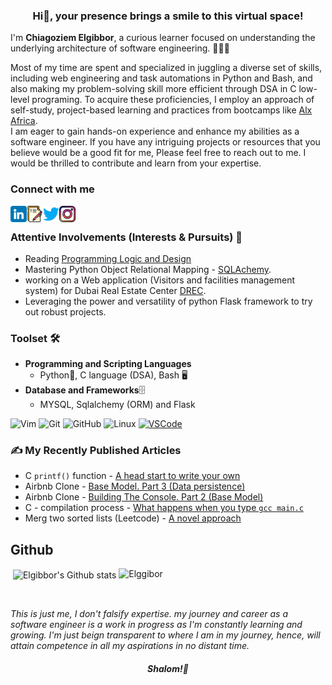 ### <p align="center">Hi👋, your presence brings a smile to this virtual space!</p>
I'm <b>Chiagoziem Elgibbor</b>, a curious learner focused on understanding the underlying architecture of software engineering. 🧑🏻‍💻   

Most of my time are spent and specialized in juggling a diverse set of skills, including web engineering and task automations in Python and Bash, and also making my problem-solving skill more efficient through DSA in C low-level programing. To acquire these proficiencies, I employ an approach of self-study, project-based learning and practices from bootcamps like [Alx Africa](https://www.alxafrica.com/).  
I am eager to gain hands-on experience and enhance my abilities as a software engineer. If you have any intriguing projects or resources that you believe would be a good fit for me, Please feel free to reach out to me. I would be thrilled to contribute and learn from your expertise.
### Connect with me  
<a href="https://www.linkedin.com/in/elgibbor/"><img align="left" src="https://github.com/El-gibbor/El-gibbor/raw/main/images/linkedin.png" alt="Elgibbor | LinkedIn" width="26px"/></a>
<a href="https://hashnode.com/@Elgibbor/"><img align="left" src="https://github.com/El-gibbor/El-gibbor/raw/main/images/document.png" alt="Elgibbor | hashnode" width="26px"/></a>
<a href="https://twitter.com/Mr_Elgibbor/"><img align="left" src="https://github.com/El-gibbor/El-gibbor/raw/main/images/twitter.png" alt="Elgibbor | twitter" width="26px"/></a>
<a href="https://instagram.com/chiagoziem94/"><img align="left" src="https://github.com/El-gibbor/El-gibbor/raw/main/images/instagram.png" alt="Elgibbor | instagram" width="26px"/></a>
</br>
### Attentive Involvements (Interests & Pursuits) 💫  
* Reading [Programming Logic and Design](https://www.amazon.com/Programming-Logic-Design-Introductory-Farrell/dp/1133526519)  
* Mastering Python Object Relational Mapping - [SQLAchemy](https://docs.sqlalchemy.org/en/13/).  
* working on a Web application (Visitors and facilities management system) for Dubai Real Estate Center [DREC](https://www.drec.ae/).
*  Leveraging the power and versatility of python Flask framework to try out robust projects.  
### Toolset 🛠
* <b>Programming and Scripting Languages</b> 
    * Python💞, C language (DSA), Bash 🖥️
* <b>Database and Frameworks</b>🗄️
    * MYSQL, Sqlalchemy (ORM) and Flask
  
![Vim](https://img.shields.io/badge/VIM-%2311AB00.svg?&style=for-the-badge&logo=vim&logoColor=black)
![Git](https://img.shields.io/badge/GIT-E44C30?style=for-the-badge&logo=git&logoColor=white)
![GitHub](https://img.shields.io/badge/GitHub-100000?style=for-the-badge&logo=github&logoColor=white)
![Linux](https://img.shields.io/badge/Linux-FCC624?style=for-the-badge&logo=linux&logoColor=black)
[![VSCode](https://img.shields.io/badge/VSCode-%23007ACC.svg?&style=for-the-badge&logo=visual-studio-code&logoColor=white)](https://code.visualstudio.com/)
### ✍️ My Recently Published Articles  
* C `printf()` function - [A head start to write your own](https://elgibbor.hashnode.dev/writing-your-own-printf-function-a-head-start)
* Airbnb Clone - [Base Model. Part 3 (Data persistence)](https://elgibbor.hashnode.dev/airbnb-clone-the-base-model-part-3-data-persistence)
* Airbnb Clone - [Building The Console. Part 2 (Base Model)](https://elgibbor.hashnode.dev/airbnb-clone-building-the-console-part-2-base-model) 
* C - compilation process - [What happens when you type `gcc main.c`](https://elgibbor.hashnode.dev/what-happens-when-you-type-gcc-mainc-c-compilation-process)   
* Merg two sorted lists (Leetcode) - [A novel approach](https://elgibbor.hashnode.dev/merge-two-sorted-lists-leetcode-21-a-novel-approach)
## Github  
 <p align="justify" width="100%">
     <p>&nbsp;<img align="center" src="https://github-readme-stats.vercel.app/api?username=El-gibbor&theme=transparent&show_icons=true&locale=en" alt="Elgibbor's Github stats" width="auto" />
     <img valign="top" alt="Elggibor" src="https://github-readme-stats.vercel.app/api/top-langs/?username=El-gibbor&theme=transparent&layout=compact&langs_count=8" width="auto"/>
</p>
</br>  

_This is just me, I don't falsify expertise. my journey and career as a software engineer is a work in progress as I'm constantly learning and growing. I'm just beign transparent to where I am in my journey, hence, will attain competence in all my aspirations in no distant time._  
  #### <p align="center"><em>Shalom!👋</em></p>
